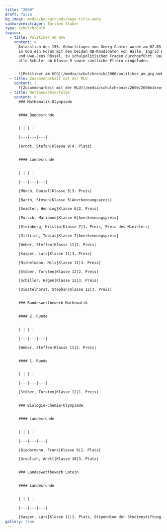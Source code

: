 ```yaml
---
title: "2000"
draft: false
bg_image: media/backgrounds/page-title.webp
cantorpreisträger: Torsten Stüber
type: schulchronik
topics:
  - title: Politiker am GCG
    content: >
      Anlässlich des 155. Geburtstages von Georg Cantor wurde am 02.03.2000
      im GCG ein Forum mit den beiden OB-Kandidaten von Halle, Ingrid Häußler
      und Uwe-Jens Rössel, zu schulpolitischen Fragen durchgeführt. Dazu wurden
      alle Schüler ab Klasse 9 sowie sämtliche Eltern eingeladen.


      ![Politiker am GCG](/media/schulchronik/2000/politiker_am_gcg.webp)
  - title: Zusammenarbeit mit der MLU
    content: |
      ![Zusammenarbeit mit der MLU](/media/schulchronik/2000/2000mikroskop.webp)
  - title: Wettbewerbserfolge
    content: >
      ### Mathematik-Olympiade


      #### Bundesrunde


      | | | |

      |---|---|---|

      |Arndt, Stefan|Klasse 9|4. Platz|


      #### Landesrunde


      | | | |

      |---|---|---|

      |Münch, Daniel|Klasse 5|3. Preis|

      |Barth, Steven|Klasse 5|Anerkennungspreis|

      |Seidler, Henning|Klasse 6|2. Preis|

      |Porsch, Marianne|Klasse 6|Anerkennungspreis|

      |Steinberg, Kristin|Klasse 7|1. Preis, Preis des Ministers|

      |Dittrich, Tobias|Klasse 7|Anerkennungspreis|

      |Weber, Steffen|Klasse 11|2. Preis|

      |Kasper, Lars|Klasse 11|3. Preis|

      |Nichelmann, Nils|Klasse 11|3. Preis|

      |Stüber, Torsten|Klasse 12|2. Preis|

      |Schiller, Hagen|Klasse 12|3. Preis|

      |Diestelhorst, Stephan|Klasse 12|3. Preis|


      ### Bundeswettbewerb-Mathematik


      #### 2. Runde


      | | | |

      |---|---|---|

      |Weber, Steffen|Klasse 11|2. Preis|


      #### 1. Runde


      | | | |

      |---|---|---|

      |Stüber, Torsten|Klasse 12|1. Preis|


      ### Biologie-Chemie-Olympiade


      #### Landesrunde


      | | | |

      |---|---|---|

      |Biedermann, Frank|Klasse 9|2. Platz|

      |Greulich, Anett|Klasse 10|3. Platz|


      ### Landeswettbewerb Latein


      #### Landesrunde


      | | | |

      |---|---|---|

      |Kasper, Lars|Klasse 11|1. Platz, Stipendium der Studienstiftung, 1. Platz Bundeswettbewerb der Reisebüros zur Dokumentation von Studienreisen|
gallery: true
---
```




